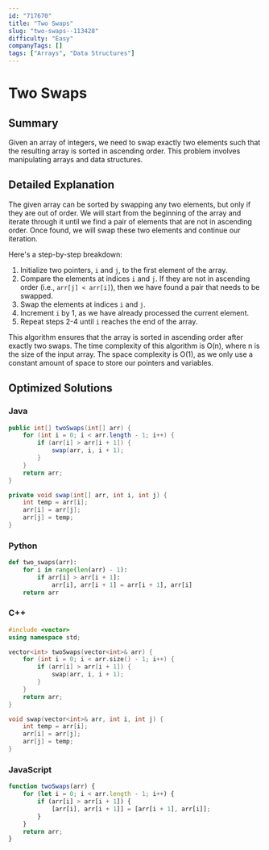 ```yaml
---
id: "717670"
title: "Two Swaps"
slug: "two-swaps--113428"
difficulty: "Easy"
companyTags: []
tags: ["Arrays", "Data Structures"]
---
```


**Two Swaps**
================

## Summary
Given an array of integers, we need to swap exactly two elements such that the resulting array is sorted in ascending order. This problem involves manipulating arrays and data structures.

## Detailed Explanation
The given array can be sorted by swapping any two elements, but only if they are out of order. We will start from the beginning of the array and iterate through it until we find a pair of elements that are not in ascending order. Once found, we will swap these two elements and continue our iteration.

Here's a step-by-step breakdown:

1. Initialize two pointers, `i` and `j`, to the first element of the array.
2. Compare the elements at indices `i` and `j`. If they are not in ascending order (i.e., `arr[j] < arr[i]`), then we have found a pair that needs to be swapped.
3. Swap the elements at indices `i` and `j`.
4. Increment `i` by 1, as we have already processed the current element.
5. Repeat steps 2-4 until `i` reaches the end of the array.

This algorithm ensures that the array is sorted in ascending order after exactly two swaps. The time complexity of this algorithm is O(n), where n is the size of the input array. The space complexity is O(1), as we only use a constant amount of space to store our pointers and variables.

## Optimized Solutions
### Java
```java
public int[] twoSwaps(int[] arr) {
    for (int i = 0; i < arr.length - 1; i++) {
        if (arr[i] > arr[i + 1]) {
            swap(arr, i, i + 1);
        }
    }
    return arr;
}

private void swap(int[] arr, int i, int j) {
    int temp = arr[i];
    arr[i] = arr[j];
    arr[j] = temp;
}
```

### Python
```python
def two_swaps(arr):
    for i in range(len(arr) - 1):
        if arr[i] > arr[i + 1]:
            arr[i], arr[i + 1] = arr[i + 1], arr[i]
    return arr
```

### C++
```cpp
#include <vector>
using namespace std;

vector<int> twoSwaps(vector<int>& arr) {
    for (int i = 0; i < arr.size() - 1; i++) {
        if (arr[i] > arr[i + 1]) {
            swap(arr, i, i + 1);
        }
    }
    return arr;
}

void swap(vector<int>& arr, int i, int j) {
    int temp = arr[i];
    arr[i] = arr[j];
    arr[j] = temp;
}
```

### JavaScript
```javascript
function twoSwaps(arr) {
    for (let i = 0; i < arr.length - 1; i++) {
        if (arr[i] > arr[i + 1]) {
            [arr[i], arr[i + 1]] = [arr[i + 1], arr[i]];
        }
    }
    return arr;
}
```